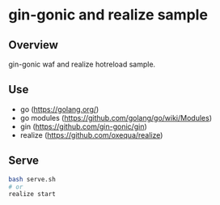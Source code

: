 # gin-gonic and realize sample

## Overview

gin-gonic waf and realize hotreload sample.

## Use

- go (https://golang.org/)
- go modules (https://github.com/golang/go/wiki/Modules)
- gin (https://github.com/gin-gonic/gin)
- realize (https://github.com/oxequa/realize)

## Serve

```sh
bash serve.sh
# or
realize start
```